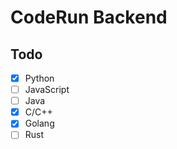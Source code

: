 # CodeRun Backend

## Todo
- [x] Python
- [ ] JavaScript
- [ ] Java
- [x] C/C++
- [x] Golang
- [ ] Rust
